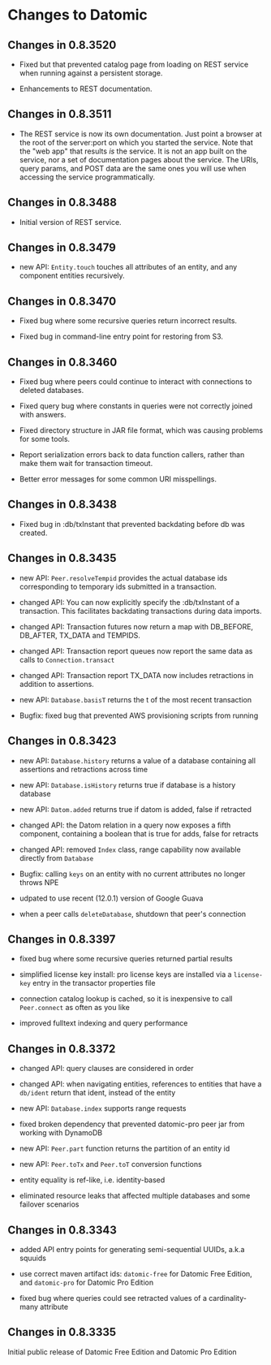 <!-- -*- mode: markdown ; mode: visual-line ; coding: utf-8 -*- -->

# Changes to Datomic

## Changes in 0.8.3520

* Fixed but that prevented catalog page from loading on REST service when 
  running against a persistent storage.

* Enhancements to REST documentation.

## Changes in 0.8.3511

* The REST service is now its own documentation. Just point a browser at the root
  of the server:port on which you started the service. Note that the "web app"
  that results *is* the service. It is not an app built
  on the service, nor a set of documentation pages about the
  service. The URIs, query params, and POST data are the same ones you
  will use when accessing the service programmatically.

## Changes in 0.8.3488

* Initial version of REST service.

## Changes in 0.8.3479

* new API: `Entity.touch` touches all attributes of an entity, and any
  component entities recursively.

## Changes in 0.8.3470

* Fixed bug where some recursive queries return incorrect results.

* Fixed bug in command-line entry point for restoring from S3.

## Changes in 0.8.3460

* Fixed bug where peers could continue to interact with connections to
  deleted databases.

* Fixed query bug where constants in queries were not correctly joined
  with answers.

* Fixed directory structure in JAR file format, which was causing
  problems for some tools.

* Report serialization errors back to data function callers, rather
  than make them wait for transaction timeout.

* Better error messages for some common URI misspellings.

## Changes in 0.8.3438

* Fixed bug in :db/txInstant that prevented backdating before db was
created.

## Changes in 0.8.3435

* new API: `Peer.resolveTempid` provides the actual database ids
  corresponding to temporary ids submitted in a transaction.

* changed API: You can now explicitly specify the :db/txInstant of a
  transaction. This facilitates backdating transactions during data
  imports.

* changed API: Transaction futures now return a map with DB_BEFORE,
  DB_AFTER, TX_DATA and TEMPIDS.

* changed API: Transaction report queues now report the same data as
  calls to `Connection.transact`

* changed API: Transaction report TX_DATA now includes retractions in
   addition to assertions.

* new API: `Database.basisT` returns the t of the most recent
  transaction

* Bugfix: fixed bug that prevented AWS provisioning scripts from running

## Changes in 0.8.3423

* new API: `Database.history` returns a value of a database containing
  all assertions and retractions across time

* new API: `Database.isHistory` returns true if database is a history
  database

* new API: `Datom.added` returns true if datom is added, false if
  retracted

* changed API: the Datom relation in a query now exposes a fifth
  component, containing a boolean that is true for adds, false for
  retracts

* changed API: removed `Index` class, range capability now available
  directly from `Database`

* Bugfix: calling `keys` on an entity with no current attributes no
  longer throws NPE

* udpated to use recent (12.0.1) version of Google Guava

* when a peer calls `deleteDatabase`, shutdown that peer's connection

## Changes in 0.8.3397

* fixed bug where some recursive queries returned partial results

* simplified license key install: pro license keys are installed via a
  `license-key` entry in the transactor properties file

* connection catalog lookup is cached, so it is inexpensive to call
  `Peer.connect` as often as you like

* improved fulltext indexing and query performance

## Changes in 0.8.3372

* changed API: query clauses are considered in order

* changed API: when navigating entities, references to entities that
  have a `db/ident` return that ident, instead of the entity

* new API: `Database.index` supports range requests

* fixed broken dependency that prevented datomic-pro peer jar from
  working with DynamoDB

* new API: `Peer.part` function returns the partition of an entity id

* new API: `Peer.toTx` and `Peer.toT` conversion functions

* entity equality is ref-like, i.e. identity-based

* eliminated resource leaks that affected multiple databases and
  some failover scenarios

## Changes in 0.8.3343

* added API entry points for generating semi-sequential UUIDs, a.k.a
  squuids
    
* use correct maven artifact ids: `datomic-free` for Datomic Free
  Edition, and `datomic-pro` for Datomic Pro Edition

* fixed bug where queries could see retracted values of a
  cardinality-many attribute

## Changes in 0.8.3335

Initial public release of Datomic Free Edition and Datomic Pro Edition
